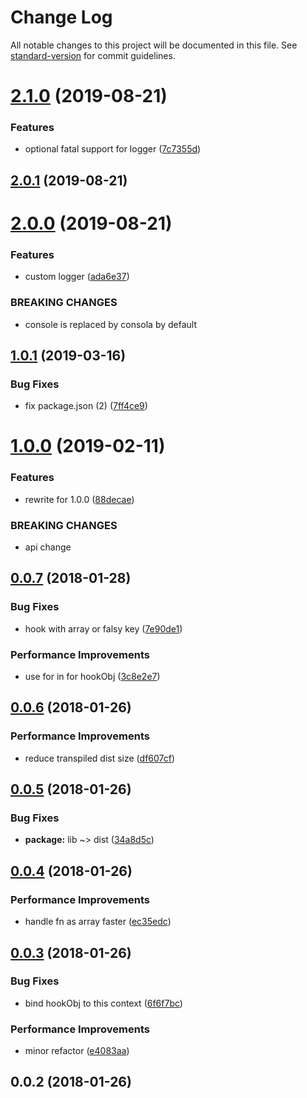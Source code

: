 # Change Log

All notable changes to this project will be documented in this file. See [standard-version](https://github.com/conventional-changelog/standard-version) for commit guidelines.

# [2.1.0](https://github.com/jsless/hable/compare/v2.0.1...v2.1.0) (2019-08-21)


### Features

* optional fatal support for logger ([7c7355d](https://github.com/jsless/hable/commit/7c7355d))



## [2.0.1](https://github.com/jsless/hable/compare/v2.0.0...v2.0.1) (2019-08-21)



# [2.0.0](https://github.com/jsless/hable/compare/v1.0.1...v2.0.0) (2019-08-21)


### Features

* custom logger ([ada6e37](https://github.com/jsless/hable/commit/ada6e37))


### BREAKING CHANGES

* console is replaced by consola by default



## [1.0.1](https://github.com/jsless/hable/compare/v1.0.0...v1.0.1) (2019-03-16)


### Bug Fixes

* fix package.json (2) ([7ff4ce9](https://github.com/jsless/hable/commit/7ff4ce9))



<a name="1.0.0"></a>
# [1.0.0](https://github.com/jsless/hable/compare/v0.0.7...v1.0.0) (2019-02-11)


### Features

* rewrite for 1.0.0 ([88decae](https://github.com/jsless/hable/commit/88decae))


### BREAKING CHANGES

* api change



<a name="0.0.7"></a>
## [0.0.7](https://github.com/pi0/hable/compare/v0.0.6...v0.0.7) (2018-01-28)


### Bug Fixes

* hook with array or falsy key ([7e90de1](https://github.com/pi0/hable/commit/7e90de1))


### Performance Improvements

* use for in for hookObj ([3c8e2e7](https://github.com/pi0/hable/commit/3c8e2e7))



<a name="0.0.6"></a>
## [0.0.6](https://github.com/pi0/hable/compare/v0.0.5...v0.0.6) (2018-01-26)


### Performance Improvements

* reduce transpiled dist size ([df607cf](https://github.com/pi0/hable/commit/df607cf))



<a name="0.0.5"></a>
## [0.0.5](https://github.com/pi0/hable/compare/v0.0.4...v0.0.5) (2018-01-26)


### Bug Fixes

* **package:** lib ~> dist ([34a8d5c](https://github.com/pi0/hable/commit/34a8d5c))



<a name="0.0.4"></a>
## [0.0.4](https://github.com/pi0/hable/compare/v0.0.3...v0.0.4) (2018-01-26)


### Performance Improvements

* handle fn as array faster ([ec35edc](https://github.com/pi0/hable/commit/ec35edc))



<a name="0.0.3"></a>
## [0.0.3](https://github.com/pi0/hable/compare/v0.0.2...v0.0.3) (2018-01-26)


### Bug Fixes

* bind hookObj to this context ([6f6f7bc](https://github.com/pi0/hable/commit/6f6f7bc))


### Performance Improvements

* minor refactor ([e4083aa](https://github.com/pi0/hable/commit/e4083aa))



<a name="0.0.2"></a>
## 0.0.2 (2018-01-26)
